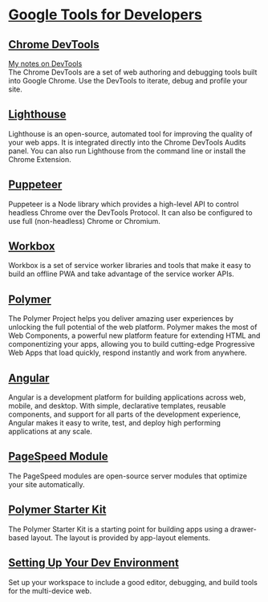 # [Google Tools for Developers](https://developers.google.com/web/tools/)

## [Chrome DevTools](https://developers.google.com/web/tools/chrome-devtools/)  
[My notes on DevTools](./DevTools.md)  
The Chrome DevTools are a set of web authoring and debugging tools built into Google Chrome. Use the DevTools to iterate, debug and profile your site.

## [Lighthouse](https://developers.google.com/web/tools/lighthouse/)  
Lighthouse is an open-source, automated tool for improving the quality of your web apps. It is integrated directly into the Chrome DevTools Audits panel. You can also run Lighthouse from the command line or install the Chrome Extension.

## [Puppeteer](https://developers.google.com/web/tools/puppeteer/)  
Puppeteer is a Node library which provides a high-level API to control headless Chrome over the DevTools Protocol. It can also be configured to use full (non-headless) Chrome or Chromium.

## [Workbox](https://developers.google.com/web/tools/workbox/)  
Workbox is a set of service worker libraries and tools that make it easy to build an offline PWA and take advantage of the service worker APIs.

## [Polymer](https://www.polymer-project.org/)
The Polymer Project helps you deliver amazing user experiences by unlocking the full potential of the web platform. Polymer makes the most of Web Components, a powerful new platform feature for extending HTML and componentizing your apps, allowing you to build cutting-edge Progressive Web Apps that load quickly, respond instantly and work from anywhere.

## [Angular](https://angular.io/)  
Angular is a development platform for building applications across web, mobile, and desktop. With simple, declarative templates, reusable components, and support for all parts of the development experience, Angular makes it easy to write, test, and deploy high performing applications at any scale.

## [PageSpeed Module](https://developers.google.com/speed/pagespeed/module/)  
The PageSpeed modules are open-source server modules that optimize your site automatically.

## [Polymer Starter Kit](https://www.polymer-project.org/2.0/start/toolbox/set-up/)
The Polymer Starter Kit is a starting point for building apps using a drawer-based layout. The layout is provided by app-layout elements.  

## [Setting Up Your Dev Environment](https://developers.google.com/web/tools/setup/)  
Set up your workspace to include a good editor, debugging, and build tools for the multi-device web.
